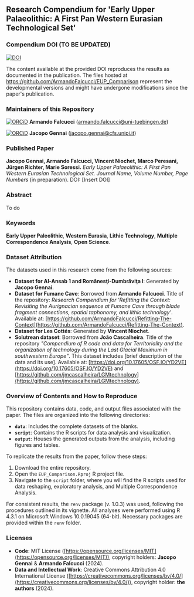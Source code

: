 ## Research Compendium for 'Early Upper Palaeolithic: A First Pan Western Eurasian Technological Set'

### Compendium DOI (TO BE UPDATED)

[![DOI](https://zenodo.org/badge/DOI/10.5281/zenodo.10639552.svg)](https://doi.org/10.5281/zenodo.10639552)

The content available at the provided DOI reproduces the results as documented in the publication. The files hosted at <https://github.com/ArmandoFalcucci/EUP_Comparison> represent the developmental versions and might have undergone modifications since the paper's publication.

### Maintainers of this Repository

[![ORCiD](https://img.shields.io/badge/ORCiD-0000--0002--3255--1005-green.svg)](https://orcid.org/0000-0002-3255-1005) **Armando Falcucci** (<armando.falcucci@uni-tuebingen.de>)

[![ORCiD](https://img.shields.io/badge/ORCiD-0000--0003--2662--2855-green.svg)](https://orcid.org/0000-0003-2662-2855) **Jacopo Gennai** (<jacopo.gennai@cfs.unipi.it>)

### Published Paper

**Jacopo Gennai, Armando Falcucci, Vincent Niochet, Marco Peresani, Jürgen Richter, Marie Soressi.** *Early Upper Palaeolithic: A First Pan Western Eurasian Technological Set.* _Journal Name, Volume Number, Page Numbers_ (in preparation). DOI: [Insert DOI]

### Abstract

To do

### Keywords

**Early Upper Paleolithic**, **Western Eurasia**, **Lithic Technology**, **Multiple Correspondence Analysis**, **Open Science**.

### Dataset Attribution

The datasets used in this research come from the following sources:

- **Dataset for Al-Ansab 1 and Românesţi-Dumbrăviţa I**: Generated by **Jacopo Gennai**.
- **Dataset for Fumane Cave**: Borrowed from **Armando Falcucci**. Title of the repository: *Research Compendium for 'Refitting the Context: Revisiting the Aurignacian sequence at Fumane Cave through blade fragment connections, spatial taphonomy, and lithic technology'*. Available at: [https://github.com/ArmandoFalcucci/Refitting-The-Context](https://github.com/ArmandoFalcucci/Refitting-The-Context).
- **Dataset for Les Cottés**: Generated by **Vincent Niochet**. 
- **Solutrean dataset**: Borrowed from **João Cascalheira**. Title of the repository *"Compendium of R code and data for Territoriality and the organization of technology during the Last Glacial Maximum in southwestern Europe"*. This dataset includes [brief description of the data and its use]. Available at: [https://doi.org/10.17605/OSF.IO/YD2VE](https://doi.org/10.17605/OSF.IO/YD2VE) and [https://github.com/jmcascalheira/LGMtechnology](https://github.com/jmcascalheira/LGMtechnology).

### Overview of Contents and How to Reproduce

This repository contains data, code, and output files associated with the paper. The files are organized into the following directories:

- **`data`**: Includes the complete datasets of the blanks.
- **`script`**: Contains the R scripts for data analysis and visualization.
- **`output`**: Houses the generated outputs from the analysis, including figures and tables.

To replicate the results from the paper, follow these steps:

1. Download the entire repository.
2. Open the `EUP_Comparison.Rproj` R project file.
3. Navigate to the `script` folder, where you will find the R scripts used for data reshaping, exploratory analysis, and Multiple Correspondence Analysis.

For consistent results, the `renv` package (v. 1.0.3) was used, following the procedures outlined in its vignette. All analyses were performed using R 4.3.1 on Microsoft Windows 10.0.19045 (64-bit). Necessary packages are provided within the `renv` folder.

### Licenses

- **Code**: MIT License ([https://opensource.org/licenses/MIT](https://opensource.org/licenses/MIT)), copyright holders: **Jacopo Gennai** & **Armando Falcucci** (2024).
- **Data and Intellectual Work**: Creative Commons Attribution 4.0 International License ([https://creativecommons.org/licenses/by/4.0/](https://creativecommons.org/licenses/by/4.0/)), copyright holder: **the authors** (2024).
